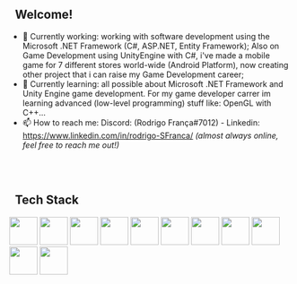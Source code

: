 ## &nbsp; Welcome!
- 🔭 Currently working: working with software development using the Microsoft .NET Framework (C#, ASP.NET, Entity Framework); Also on Game Development using UnityEngine with C#, i've made a mobile game for 7 different stores world-wide (Android Platform), now creating other project that i can raise my Game Development career;
- 🌱 Currently learning: all possible about Microsoft .NET Framework and Unity Engine game development. For my game developer carrer im learning advanced (low-level programming) stuff like: OpenGL with C++...
- 📫 How to reach me: Discord: (Rodrigo França#7012) - Linkedin: https://www.linkedin.com/in/rodrigo-SFranca/ *(almost always online, feel free to reach me out!)*

<br><br>
## &nbsp; Tech Stack
<p align="left">
  <img width="50" height="50" src="https://cdn.jsdelivr.net/gh/devicons/devicon/icons/csharp/csharp-original.svg">
  <img width="50" height="50" src="https://cdn.jsdelivr.net/gh/devicons/devicon/icons/cplusplus/cplusplus-original.svg">
  <img width="50" height="50" src="https://cdn.jsdelivr.net/gh/devicons/devicon/icons/android/android-original.svg">
  <img width="50" height="50" src="https://cdn.jsdelivr.net/gh/devicons/devicon/icons/dotnetcore/dotnetcore-original.svg">
  <img width="50" height="50" src="https://cdn.jsdelivr.net/gh/devicons/devicon/icons/mysql/mysql-plain-wordmark.svg">
  <img width="50" height="50" src="https://cdn.jsdelivr.net/gh/devicons/devicon/icons/react/react-original-wordmark.svg">
  <img width="50" height="50" src="https://cdn.jsdelivr.net/gh/devicons/devicon/icons/javascript/javascript-original.svg">
  <img width="50" height="50" src="https://cdn.jsdelivr.net/gh/devicons/devicon/icons/php/php-original.svg">
  <img width="50" height="50" src="https://cdn.jsdelivr.net/gh/devicons/devicon/icons/unity/unity-original.svg">
  <img width="50" height="50" src="https://cdn.jsdelivr.net/gh/devicons/devicon/icons/opengl/opengl-original.svg">
  <img width="50" height="50" src="https://cdn.jsdelivr.net/gh/devicons/devicon/icons/angularjs/angularjs-original.svg" />
</p>
